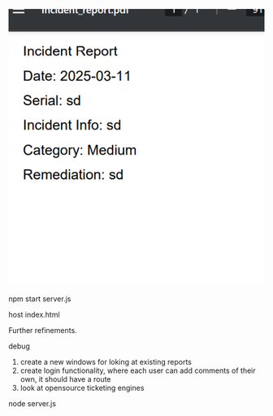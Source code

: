 ![alt text](image.png)

npm start server.js

host index.html


Further refinements.

debug

1. create a new windows for loking at existing reports
2. create login functionality, where each user can add comments of their own,
it should have a route 
3. look at opensource ticketing engines


node server.js